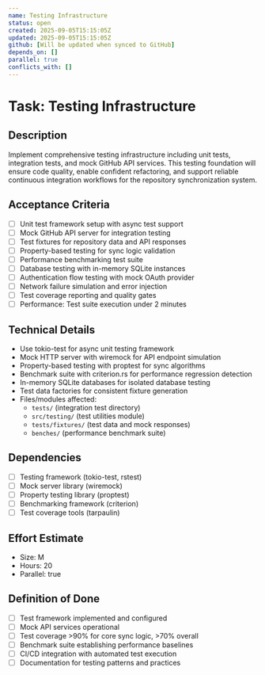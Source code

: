 ```yaml
---
name: Testing Infrastructure
status: open
created: 2025-09-05T15:15:05Z
updated: 2025-09-05T15:15:05Z
github: [Will be updated when synced to GitHub]
depends_on: []
parallel: true
conflicts_with: []
---
```


# Task: Testing Infrastructure

## Description
Implement comprehensive testing infrastructure including unit tests, integration tests, and mock GitHub API services. This testing foundation will ensure code quality, enable confident refactoring, and support reliable continuous integration workflows for the repository synchronization system.

## Acceptance Criteria
- [ ] Unit test framework setup with async test support
- [ ] Mock GitHub API server for integration testing
- [ ] Test fixtures for repository data and API responses
- [ ] Property-based testing for sync logic validation
- [ ] Performance benchmarking test suite
- [ ] Database testing with in-memory SQLite instances
- [ ] Authentication flow testing with mock OAuth provider
- [ ] Network failure simulation and error injection
- [ ] Test coverage reporting and quality gates
- [ ] Performance: Test suite execution under 2 minutes

## Technical Details
- Use tokio-test for async unit testing framework
- Mock HTTP server with wiremock for API endpoint simulation
- Property-based testing with proptest for sync algorithms
- Benchmark suite with criterion.rs for performance regression detection
- In-memory SQLite databases for isolated database testing
- Test data factories for consistent fixture generation
- Files/modules affected:
  - `tests/` (integration test directory)
  - `src/testing/` (test utilities module)
  - `tests/fixtures/` (test data and mock responses)
  - `benches/` (performance benchmark suite)

## Dependencies
- [ ] Testing framework (tokio-test, rstest)
- [ ] Mock server library (wiremock)
- [ ] Property testing library (proptest)
- [ ] Benchmarking framework (criterion)
- [ ] Test coverage tools (tarpaulin)

## Effort Estimate
- Size: M
- Hours: 20
- Parallel: true

## Definition of Done
- [ ] Test framework implemented and configured
- [ ] Mock API services operational
- [ ] Test coverage >90% for core sync logic, >70% overall
- [ ] Benchmark suite establishing performance baselines
- [ ] CI/CD integration with automated test execution
- [ ] Documentation for testing patterns and practices